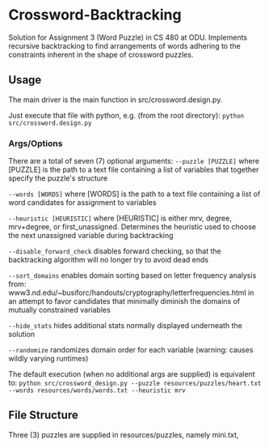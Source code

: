 # Crossword-Backtracking
Solution for Assignment 3 (Word Puzzle) in CS 480 at ODU.
Implements recursive backtracking to find arrangements of words
adhering to the constraints inherent in the shape of crossword
puzzles.
## Usage
The main driver is the main function in src/crossword.design.py.

Just execute that file with python, e.g.
(from the root directory): `python src/crossword.design.py`
### Args/Options
There are a total of seven (7) optional arguments:
`--puzzle [PUZZLE]`
  where [PUZZLE] is the path to a text file containing a list
  of variables that together specify the puzzle's structure
  
`--words [WORDS]`
  where [WORDS] is the path to a text file containing a list
  of word candidates for assignment to variables
  
`--heuristic [HEURISTIC]`
  where [HEURISTIC] is either mrv, degree, mrv+degree, or
  first_unassigned. Determines the heuristic used to 
  choose the next unassigned variable during backtracking
  
`--disable_forward_check`
  disables forward checking, so that the backtracking algorithm
  will no longer try to avoid dead ends
  
`--sort_domains`
  enables domain sorting based on letter frequency analysis from:
  www3.nd.edu/~busiforc/handouts/cryptography/letterfrequencies.html
  in an attempt to favor candidates that minimally diminish
  the domains of mutually constrained variables
  
`--hide_stats`
  hides additional stats normally displayed underneath the solution
  
`--randomize`
  randomizes domain order for each variable (warning: causes wildly
  varying runtimes)

The default execution (when no additional args are supplied) is equivalent to:
`python src/crossword_design.py --puzzle resources/puzzles/heart.txt --words resources/words/words.txt --heuristic mrv`

## File Structure
Three (3) puzzles are supplied in resources/puzzles, namely mini.txt, 
